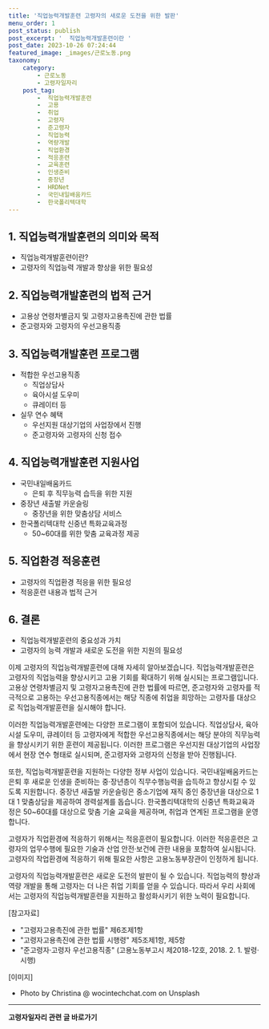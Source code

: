 ```yaml
---
title: '직업능력개발훈련 고령자의 새로운 도전을 위한 발판'
menu_order: 1
post_status: publish
post_excerpt: '  직업능력개발훈련이란 '
post_date: 2023-10-26 07:24:44
featured_image: _images/근로노동.png
taxonomy:
    category:
        - 근로노동
        - 고령자일자리
    post_tag:
        -  직업능력개발훈련
        -  고용
        -  취업
        -  고령자
        -  준고령자
        -  직업능력
        -  역량개발
        -  직업환경
        -  적응훈련
        -  교육훈련
        -  인생준비
        -  중장년
        -  HRDNet
        -  국민내일배움카드
        -  한국폴리텍대학
---
```



## 1. 직업능력개발훈련의 의미와 목적
- 직업능력개발훈련이란?
- 고령자의 직업능력 개발과 향상을 위한 필요성

## 2. 직업능력개발훈련의 법적 근거
- 고용상 연령차별금지 및 고령자고용촉진에 관한 법률
- 준고령자와 고령자의 우선고용직종

## 3. 직업능력개발훈련 프로그램
- 적합한 우선고용직종
    - 직업상담사
    - 육아시설 도우미
    - 큐레이터 등
- 실무 연수 혜택
    - 우선지원 대상기업의 사업장에서 진행
    - 준고령자와 고령자의 신청 접수

## 4. 직업능력개발훈련 지원사업
- 국민내일배움카드
    - 은퇴 후 직무능력 습득을 위한 지원
- 중장년 새출발 카운슬링
    - 중장년을 위한 맞춤상담 서비스
- 한국폴리텍대학 신중년 특화교육과정
    - 50~60대를 위한 맞춤 교육과정 제공

## 5. 직업환경 적응훈련
- 고령자의 직업환경 적응을 위한 필요성
- 적응훈련 내용과 법적 근거

## 6. 결론
- 직업능력개발훈련의 중요성과 가치
- 고령자의 능력 개발과 새로운 도전을 위한 지원의 필요성

이제 고령자의 직업능력개발훈련에 대해 자세히 알아보겠습니다. 직업능력개발훈련은 고령자의 직업능력을 향상시키고 고용 기회를 확대하기 위해 실시되는 프로그램입니다. 고용상 연령차별금지 및 고령자고용촉진에 관한 법률에 따르면, 준고령자와 고령자를 적극적으로 고용하는 우선고용직종에서는 해당 직종에 취업을 희망하는 고령자를 대상으로 직업능력개발훈련을 실시해야 합니다.

이러한 직업능력개발훈련에는 다양한 프로그램이 포함되어 있습니다. 직업상담사, 육아시설 도우미, 큐레이터 등 고령자에게 적합한 우선고용직종에서는 해당 분야의 직무능력을 향상시키기 위한 훈련이 제공됩니다. 이러한 프로그램은 우선지원 대상기업의 사업장에서 현장 연수 형태로 실시되며, 준고령자와 고령자의 신청을 받아 진행됩니다.

또한, 직업능력개발훈련을 지원하는 다양한 정부 사업이 있습니다. 국민내일배움카드는 은퇴 후 새로운 인생을 준비하는 중·장년층이 직무수행능력을 습득하고 향상시킬 수 있도록 지원합니다. 중장년 새출발 카운슬링은 중소기업에 재직 중인 중장년을 대상으로 1대 1 맞춤상담을 제공하여 경력설계를 돕습니다. 한국폴리텍대학의 신중년 특화교육과정은 50~60대를 대상으로 맞춤 기술 교육을 제공하며, 취업과 연계된 프로그램을 운영합니다.

고령자가 직업환경에 적응하기 위해서는 적응훈련이 필요합니다. 이러한 적응훈련은 고령자의 업무수행에 필요한 기술과 산업 안전·보건에 관한 내용을 포함하여 실시됩니다. 고령자의 작업환경에 적응하기 위해 필요한 사항은 고용노동부장관이 인정하게 됩니다.

고령자의 직업능력개발훈련은 새로운 도전의 발판이 될 수 있습니다. 직업능력의 향상과 역량 개발을 통해 고령자는 더 나은 취업 기회를 얻을 수 있습니다. 따라서 우리 사회에서는 고령자의 직업능력개발훈련을 지원하고 활성화시키기 위한 노력이 필요합니다.

[참고자료]
- "고령자고용촉진에 관한 법률" 제6조제1항
- "고령자고용촉진에 관한 법률 시행령" 제5조제1항, 제5항
- "준고령자·고령자 우선고용직종" (고용노동부고시 제2018-12호, 2018. 2. 1. 발령·시행)

[이미지]
- Photo by Christina @ wocintechchat.com on Unsplash
<!-- wp:separator -->
<hr class="wp-block-separator has-alpha-channel-opacity"/>
<!-- /wp:separator -->

<!-- wp:group {"backgroundColor":"base","layout":{"type":"constrained"}} -->
<div class="wp-block-group has-base-background-color has-background"><!-- wp:paragraph {"align":"center","fontSize":"medium"} -->
<p class="has-text-align-center has-large-font-size"><strong>고령자일자리 관련 글 바로가기</strong></p>
<!-- /wp:paragraph -->


<!-- wp:latest-posts
{"categories":[{"id":10558,"count":19,"description":"","link":"https://uknowlaw.com/category/%ea%b3%a0%eb%a0%b9%ec%9e%90%ec%9d%bc%ec%9e%90%eb%a6%ac/","name":"고령자일자리","slug":"고령자일자리","taxonomy":"category","parent":0,"meta":[],"_links":{"self":[{"href":"https://uknowlaw.com/wp-json/wp/v2/categories/10558"}],"collection":[{"href":"https://uknowlaw.com/wp-json/wp/v2/categories"}],"about":[{"href":"https://uknowlaw.com/wp-json/wp/v2/taxonomies/category"}],"wp:post_type":[{"href":"https://uknowlaw.com/wp-json/wp/v2/posts?categories=10558"}],"curies":[{"name":"wp","href":"https://api.w.org/{rel}","templated":true}]}}],"postsToShow":100,"excerptLength":28,"postLayout":"grid","columns":2,"featuredImageAlign":"left","featuredImageSizeSlug":"large","fontSize":"small"} /--></div>
<!-- /wp:group -->